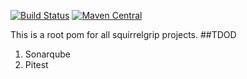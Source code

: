 [![Build Status](https://travis-ci.com/SquirrelGrip/root.svg?branch=develop)](https://travis-ci.com/SquirrelGrip/root)
[![Maven Central](https://maven-badges.herokuapp.com/maven-central/com.github.squirrelgrip/root/badge.svg)](https://maven-badges.herokuapp.com/maven-central/com.github.squirrelgrip/root)

This is a root pom for all squirrelgrip projects. 
##TDOD
1. Sonarqube
2. Pitest
